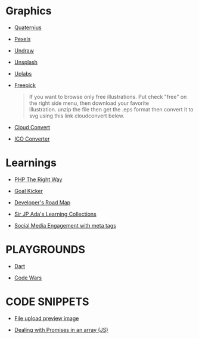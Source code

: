 # Graphics
 
 - [Quaternius](http://quaternius.com/index.html)
 
 - [Pexels](https://www.pexels.com/)
 
 - [Undraw](https://undraw.co/)
 
 - [Unsplash](https://unsplash.com/)
 
 - [Uplabs](https://www.uplabs.com/)
 
 - [Freepick](https://www.freepik.com/)
    > If you want to browse only free illustrations. Put check "free" on the right side menu, then download your favorite      
      illustration. unzip the  file then get the .eps format then convert it to svg using this link cloudconvert below.
 
 - [Cloud Convert](https://cloudconvert.com/eps-to-svg)
 
 - [ICO Converter](https://www.icoconverter.com/)

# Learnings
 
 - [PHP The Right Way](www.phptherightway.com)
 
 - [Goal Kicker](https://goalkicker.com/)
 
 - [Developer's Road Map](https://github.com/kamranahmedse/developer-roadmap)
 
 - [Sir JP Ada's Learning Collections](https://github.com/johnpaulada/awesome-learning-collections)
 
 - [Social Media Engagement with meta tags](https://sympli.io/blog/2017/07/19/how-to-boost-social-media-engagement-with-meta-tags/)
 
# PLAYGROUNDS

 - [Dart](https://dartpad.dartlang.org/)
 
 - [Code Wars](https://www.codewars.com/dashboard)
   
# CODE SNIPPETS
 
  - [File upload preview image](https://bit.ly/2waV31A)
  
  - [Dealing with Promises in an array (JS)](https://dev.to/afifsohaili/dealing-with-promises-in-an-array-with-async-await-5d7g)
  

